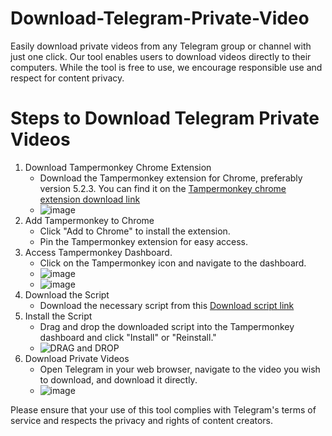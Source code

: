 # Download-Telegram-Private-Video
Easily download private videos from any Telegram group or channel with just one click. Our tool enables users to download videos directly to their computers. While the tool is free to use, we encourage responsible use and respect for content privacy.

# Steps to Download Telegram Private Videos
1. Download Tampermonkey Chrome Extension
   - Download the Tampermonkey extension for Chrome, preferably version 5.2.3. You can find it on the  [Tampermonkey chrome extension download link](https://chromewebstore.google.com/detail/tampermonkey/dhdgffkkebhmkfjojejmpbldmpobfkfo)
   - ![image](https://github.com/user-attachments/assets/d152b745-7b9e-43c5-bd7c-8df55ad11a19)
2. Add Tampermonkey to Chrome
   - Click "Add to Chrome" to install the extension.
   - Pin the Tampermonkey extension for easy access.
3. Access Tampermonkey Dashboard.
   - Click on the Tampermonkey icon and navigate to the dashboard.
   - ![image](https://github.com/user-attachments/assets/d9139692-f7fc-40a5-b2fc-480990c7665e)
   - ![image](https://github.com/user-attachments/assets/37cf55b0-376b-4703-8585-99c5403f8ecf)
4. Download the Script
   - Download the necessary script from this [Download script link](https://github.com/MritunjayKumar07/Download-Telegram-Private-Video/blob/main/Telegram%20Media%20Downloader.user.js)
5. Install the Script
   - Drag and drop the downloaded script into the Tampermonkey dashboard and click "Install" or "Reinstall."
   - ![DRAG and DROP](https://github.com/user-attachments/assets/da2168f0-c5eb-465d-8cc3-01faf998bd1f)
6. Download Private Videos
   - Open Telegram in your web browser, navigate to the video you wish to download, and download it directly.
   - ![image](https://github.com/user-attachments/assets/d116b0b5-05b8-4bfa-81cc-7606c30ad66b)
     
Please ensure that your use of this tool complies with Telegram's terms of service and respects the privacy and rights of content creators.
